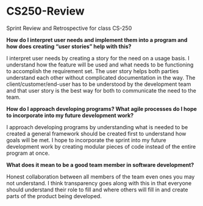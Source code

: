 # **CS250-Review**
Sprint Review and Retrospective for class CS-250


**How do I interpret user needs and implement them into a program and how does creating “user stories” help with this?**

I interpret user needs by creating a story for the need on a usage basis. I understand how the feature will be used and what needs to be functioning to accomplish the requirement set. The user story helps both parties understand each other without complicated documentation in the way. The client/customer/end-user has to be understood by the development team and that user story is the best way for both to communicate the need to the team.

**How do I approach developing programs? What agile processes do I hope to incorporate into my future development work?**

I approach developing programs by understanding what is needed to be created a general framework should be created first to understand how goals will be met. I hope to incorporate the sprint into my future development work by creating modular pieces of code instead of the entire program at once.

**What does it mean to be a good team member in software development?**

Honest collaboration between all members of the team even ones you may not understand. I think transparency goes along with this in that everyone should understand their role to fill and where others will fill in and create parts of the product being developed.
